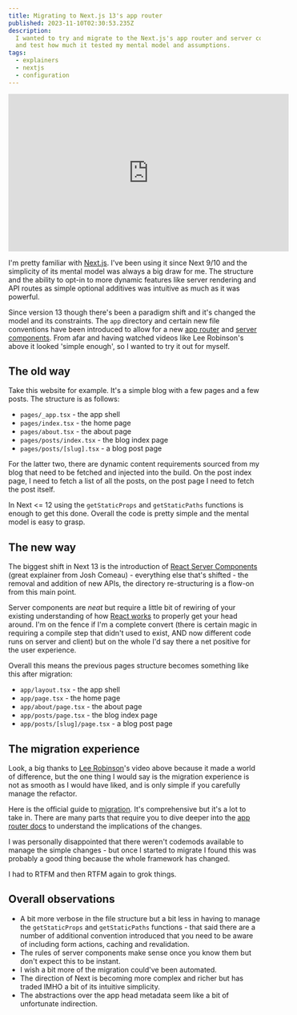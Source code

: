 ```yaml
---
title: Migrating to Next.js 13's app router
published: 2023-11-10T02:30:53.235Z
description:
  I wanted to try and migrate to the Next.js's app router and server components
  and test how much it tested my mental model and assumptions.
tags:
  - explainers
  - nextjs
  - configuration
---
```


<iframe width="560" height="315" src="https://www.youtube.com/embed/YQMSietiFm0?si=fLu9Tc-WdgbYjC5c" title="YouTube video player" frameBorder="0" allow="accelerometer; autoplay; clipboard-write; encrypted-media; gyroscope; picture-in-picture; web-share" allowFullScreen></iframe>

I'm pretty familiar with [Next.js](https://nextjs.org/). I've been using it
since Next 9/10 and the simplicity of its mental model was always a big draw for
me. The structure and the ability to opt-in to more dynamic features like server
rendering and API routes as simple optional additives was intuitive as much as
it was powerful.

Since version 13 though there's been a paradigm shift and it's changed the model
and its constraints. The `app` directory and certain new file conventions have
been introduced to allow for a new
[app router](https://nextjs.org/docs/routing/introduction) and
[server components](https://nextjs.org/docs/api-reference/next/server-components).
From afar and having watched videos like Lee Robinson's above it looked 'simple
enough', so I wanted to try it out for myself.

## The old way

Take this website for example. It's a simple blog with a few pages and a few
posts. The structure is as follows:

- `pages/_app.tsx` - the app shell
- `pages/index.tsx` - the home page
- `pages/about.tsx` - the about page
- `pages/posts/index.tsx` - the blog index page
- `pages/posts/[slug].tsx` - a blog post page

For the latter two, there are dynamic content requirements sourced from my blog
that need to be fetched and injected into the build. On the post index page, I
need to fetch a list of all the posts, on the post page I need to fetch the post
itself.

In Next &lt;= 12 using the `getStaticProps` and `getStaticPaths` functions is
enough to get this done. Overall the code is pretty simple and the mental model
is easy to grasp.

## The new way

The biggest shift in Next 13 is the introduction of
[React Server Components](https://www.joshwcomeau.com/react/server-components/)
(great explainer from Josh Comeau) - everything else that's shifted - the
removal and addition of new APIs, the directory re-structuring is a flow-on from
this main point.

Server components are _neat_ but require a little bit of rewiring of your
existing understanding of how [React works](https://react.dev/) to properly get
your head around. I'm on the fence if I'm a complete convert (there is certain
magic in requiring a compile step that didn't used to exist, AND now different
code runs on server and client) but on the whole I'd say there a net positive
for the user experience.

Overall this means the previous pages structure becomes something like this
after migration:

- `app/layout.tsx` - the app shell
- `app/page.tsx` - the home page
- `app/about/page.tsx` - the about page
- `app/posts/page.tsx` - the blog index page
- `app/posts/[slug]/page.tsx` - a blog post page

## The migration experience

Look, a big thanks to [Lee Robinson](leerob.io)'s video above because it made a
world of difference, but the one thing I would say is the migration experience
is not as smooth as I would have liked, and is only simple if you carefully
manage the refactor.

Here is the official guide to
[migration](https://nextjs.org/docs/app/building-your-application/upgrading/app-router-migration).
It's comprehensive but it's a lot to take in. There are many parts that require
you to dive deeper into the [app router docs](https://nextjs.org/docs/app) to
understand the implications of the changes.

I was personally disappointed that there weren't codemods available to manage
the simple changes - but once I started to migrate I found this was probably a
good thing because the whole framework has changed.

I had to RTFM and then RTFM again to grok things.

## Overall observations

- A bit more verbose in the file structure but a bit less in having to manage
  the `getStaticProps` and `getStaticPaths` functions - that said there are a
  number of additional convention introduced that you need to be aware of
  including form actions, caching and revalidation.
- The rules of server components make sense once you know them but don't expect
  this to be instant.
- I wish a bit more of the migration could've been automated.
- The direction of Next is becoming more complex and richer but has traded IMHO
  a bit of its intuitive simplicity.
- The abstractions over the app head metadata seem like a bit of unfortunate
  indirection.
